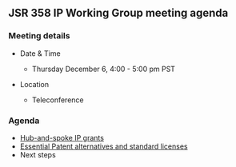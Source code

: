 ## JSR 358 IP Working Group meeting agenda

### Meeting details

*   Date & Time
    *   Thursday December 6, 4:00 - 5:00 pm PST

*   Location
    *   Teleconference

### Agenda

*   [Hub-and-spoke IP grants](http://jcp.org/aboutJava/communityprocess/ec-public/materials/2012-10-16/Hub-and-Spoke-Alternative.pdf)
*   [Essential Patent alternatives and standard licenses](http://jcp.org/aboutJava/communityprocess/ec-public/materials/2012-11-20/Patent-Altenatives-and-Standard-Licenses.pdf)
*   Next steps
